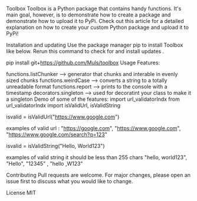 Toolbox
Toolbox is a Python package that contains handy functions. It's main goal, however, is to demonstrate how to create a package and demonstrate how to upload it to PyPi.
Check out this article for a detailed explanation on how to create your custom Python package and upload it to PyPi!

Installation and updating
Use the package manager pip to install Toolbox like below. Rerun this command to check for and install updates .

pip install git+https://github.com/Muls/toolbox
Usage
Features:

functions.listChunker --> generator that chunks and interable in evenly sized chunks
functions.weirdCase --> converts a string to a totally unreadable format
functions.report --> prints to the console with a timestamp
decorators.singleton --> used for decoratint your class to make it a singleton
Demo of some of the features:
import url_validatorIndx
from url_validatorIndx import isValidUrl, isValidString

isvalid = isValidUrl("https://www.google.com")

examples of valid url : "https://google.com", "https://www.google.com", "https://www.google.com/search?q=123"

isvalid = isValidString("Hello, World123")

examples of valid string it should be less than 255 chars
"hello, world123", "Hello", "12345" , "hello ,W123"

Contributing
Pull requests are welcome. For major changes, please open an issue first to discuss what you would like to change.

License
MIT